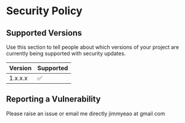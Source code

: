 # Security Policy

## Supported Versions

Use this section to tell people about which versions of your project are
currently being supported with security updates.

| Version | Supported          |
| ------- | ------------------ |
| 1.x.x.x   | :white_check_mark: |


## Reporting a Vulnerability

Please raise an issue or email me directly jimmyeao at gmail com

